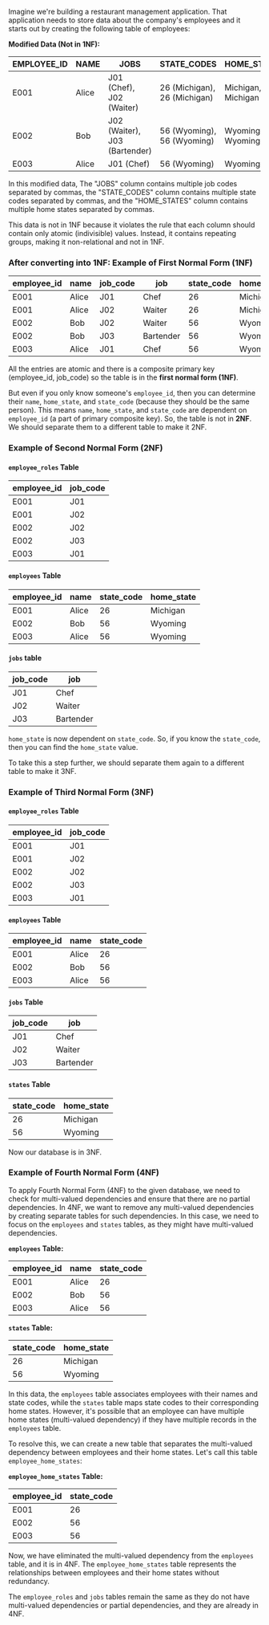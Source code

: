 
Imagine we're building a restaurant management application. That application needs to store data about the company's employees and it starts out by creating the following table of employees:



**Modified Data (Not in 1NF):**

| EMPLOYEE_ID | NAME  | JOBS                                  | STATE_CODES              | HOME_STATES               |
|-------------|-------|--------------------------------------|--------------------------|---------------------------|
| E001        | Alice | J01 (Chef), J02 (Waiter)             | 26 (Michigan), 26 (Michigan) | Michigan, Michigan        |
| E002        | Bob   | J02 (Waiter), J03 (Bartender)        | 56 (Wyoming), 56 (Wyoming)   | Wyoming, Wyoming          |
| E003        | Alice | J01 (Chef)                           | 56 (Wyoming)                | Wyoming                   |

In this modified data, The "JOBS" column contains multiple job codes separated by commas, the "STATE_CODES" column contains multiple state codes separated by commas, and the "HOME_STATES" column contains multiple home states separated by commas.

This data is not in 1NF because it violates the rule that each column should contain only atomic (indivisible) values. Instead, it contains repeating groups, making it non-relational and not in 1NF.

### After converting into 1NF: Example of First Normal Form (1NF)

| employee\_id | name | job\_code | job | state\_code | home\_state |
| --- | --- | --- | --- | --- | --- |
| E001 | Alice | J01 | Chef | 26 | Michigan |
| E001 | Alice | J02 | Waiter | 26 | Michigan |
| E002 | Bob | J02 | Waiter | 56 | Wyoming |
| E002 | Bob | J03 | Bartender | 56 | Wyoming |
| E003 | Alice | J01 | Chef | 56 | Wyoming |

All the entries are atomic and there is a composite primary key (employee\_id, job\_code) so the table is in the **first normal form (1NF)**.

But even if you only know someone's `employee_id`, then you can determine their `name`, `home_state`, and `state_code` (because they should be the same person). This means `name`, `home_state`, and `state_code` are dependent on `employee_id` (a part of primary composite key). So, the table is not in **2NF**. We should separate them to a different table to make it 2NF.

### Example of Second Normal Form (2NF)

#### `employee_roles` Table

| employee\_id | job\_code |
| --- | --- |
| E001 | J01 |
| E001 | J02 |
| E002 | J02 |
| E002 | J03 |
| E003 | J01 |

#### `employees` Table

| employee\_id | name | state\_code | home\_state |
| --- | --- | --- | --- |
| E001 | Alice | 26 | Michigan |
| E002 | Bob | 56 | Wyoming |
| E003 | Alice | 56 | Wyoming |

#### `jobs` table

| job\_code | job |
| --- | --- |
| J01 | Chef |
| J02 | Waiter |
| J03 | Bartender |

`home_state` is now dependent on `state_code`. So, if you know the `state_code`, then you can find the `home_state` value.

To take this a step further, we should separate them again to a different table to make it 3NF.

### Example of Third Normal Form (3NF)

#### `employee_roles` Table

| employee\_id | job\_code |
| --- | --- |
| E001 | J01 |
| E001 | J02 |
| E002 | J02 |
| E002 | J03 |
| E003 | J01 |

#### `employees` Table

| employee\_id | name | state\_code |
| --- | --- | --- |
| E001 | Alice | 26 |
| E002 | Bob | 56 |
| E003 | Alice | 56 |

#### `jobs` Table

| job\_code | job |
| --- | --- |
| J01 | Chef |
| J02 | Waiter |
| J03 | Bartender |

#### `states` Table

| state\_code | home\_state |
| --- | --- |
| 26 | Michigan |
| 56 | Wyoming |

Now our database is in 3NF.


### Example of Fourth  Normal Form (4NF)

To apply Fourth Normal Form (4NF) to the given database, we need to check for multi-valued dependencies and ensure that there are no partial dependencies. In 4NF, we want to remove any multi-valued dependencies by creating separate tables for such dependencies. In this case, we need to focus on the `employees` and `states` tables, as they might have multi-valued dependencies.

**`employees` Table:**

| employee\_id | name  | state\_code |
| ------------ | ----- | ----------- |
| E001         | Alice | 26          |
| E002         | Bob   | 56          |
| E003         | Alice | 56          |

**`states` Table:**

| state\_code | home\_state |
| ----------- | ----------  |
| 26          | Michigan    |
| 56          | Wyoming     |

In this data, the `employees` table associates employees with their names and state codes, while the `states` table maps state codes to their corresponding home states. However, it's possible that an employee can have multiple home states (multi-valued dependency) if they have multiple records in the `employees` table.

To resolve this, we can create a new table that separates the multi-valued dependency between employees and their home states. Let's call this table `employee_home_states`:

**`employee_home_states` Table:**

| employee\_id | state\_code |
| ------------ | ----------- |
| E001         | 26          |
| E002         | 56          |
| E003         | 56          |

Now, we have eliminated the multi-valued dependency from the `employees` table, and it is in 4NF. The `employee_home_states` table represents the relationships between employees and their home states without redundancy.

The `employee_roles` and `jobs` tables remain the same as they do not have multi-valued dependencies or partial dependencies, and they are already in 4NF.